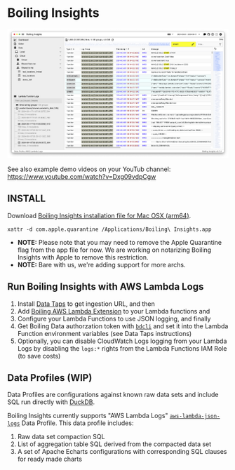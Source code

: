 # Boiling Insights

<p align="center">
  <img src="img/2024-09-11__BoilingInsights_screenshot.png" title="Boiling Insights Example Screenshot">
</p>

See also example demo videos on your YouTub channel: https://www.youtube.com/watch?v=Dxg09vdpCgw

## INSTALL

Download [Boiling Insights installation file for Mac OSX (arm64)](BoilingInsights-0.7.4-arm64.dmg).

```shell
xattr -d com.apple.quarantine /Applications/Boiling\ Insights.app
```

- **NOTE:** Please note that you may need to remove the Apple Quarantine flag from the app file for now. We are working on notarizing Boiling Insights with Apple to remove this restriction.
- **NOTE:** Bare with us, we're adding support for more archs.

## Run Boiling Insights with AWS Lambda Logs

1. Install [Data Taps](https://github.com/boilingdata/data-taps-template) to get ingestion URL, and then
2. Add [Boiling AWS Lambda Extension](https://github.com/dforsber/data-taps-lambda-extension) to your Lambda functions and
3. Configure your Lambda Functions to use JSON logging, and finally
4. Get Boiling Data authorzation token with [`bdcli`](https://github.com/boilingdata/boilingdata-bdcli) and set it into the Lambda Function environment variables (see Data Taps instructions)
5. Optionally, you can disable CloudWatch Logs logging from your Lambda Logs by disabling the `logs:*` rights from the Lambda Functions IAM Role (to save costs)

## Data Profiles (WIP)

Data Profiles are configurations against known raw data sets and include SQL run directly with [DuckDB](https://www.duckdb.org/).

Boiling Insights currently supports "AWS Lambda Logs" [`aws-lambda-json-logs`](data-profiles/aws-lambda-json-logs/) Data Profile. This data profile includes:

1. Raw data set compaction SQL
2. List of aggregation table SQL derived from the compacted data set
3. A set of Apache Echarts configurations with corresponding SQL clauses for ready made charts
